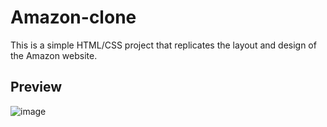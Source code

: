# Amazon-clone
This is a simple HTML/CSS project that replicates the layout and design of the Amazon website.

## Preview
![image](https://github.com/Saini-Yogesh/Amazon-clone/assets/156106869/61e999a0-1620-414b-9882-35a606c599ce)
